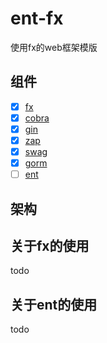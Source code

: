 # ent-fx
使用fx的web框架模版

## 组件
- [x] [fx](https://github.com/uber-go/fx)
- [x] [cobra](https://github.com/spf13/cobra)
- [x] [gin](https://github.com/gin-gonic/gin)
- [x] [zap](https://github.com/uber-go/zap)
- [x] [swag](https://github.com/swaggo/swag)
- [x] [gorm](https://github.com/go-gorm/gorm)
- [ ] [ent](https://entgo.io/zh/docs/getting-started/)

## 架构

## 关于fx的使用
todo
## 关于ent的使用
todo

